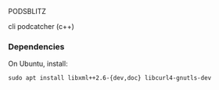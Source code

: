 PODSBLITZ

cli podcatcher (c++)


### Dependencies

On Ubuntu, install:

```
sudo apt install libxml++2.6-{dev,doc} libcurl4-gnutls-dev
```

	   
